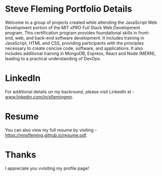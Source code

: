 #  Steve Fleming Portfolio Details
Welcome to a group of projects created while attending the JavaScript Web Development portion of the MIT xPRO Full Stack Web Development program. This certification program provides foundational skills in front-end, web, and back-end software development. It includes training in JavaScript, HTML and CSS, providing participants with the principles necessary to create concise code, software, and applications. It also includes additional training in MongoDB, Express, React and Node (MERN), leading to a practical understanding of DevOps.

# LinkedIn
For additional details on my backround, please visit LinkedIn at - www.linkedin.com/in/sflemingmn.

# Resume
You can also view my full resume by visiting - https://mnsfleming.github.io/resume.pdf.

# Thanks 
I appreciate you vvisiting my profile page!

